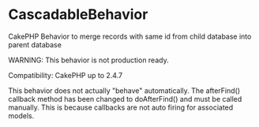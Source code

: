 CascadableBehavior
==================

CakePHP Behavior to merge records with same id from child database into parent database

WARNING: This behavior is not production ready.

Compatibility: CakePHP up to 2.4.7

This behavior does not actually "behave" automatically. The afterFind() callback method has been changed to doAfterFind() and must be called manually. This is because callbacks are not auto firing for associated models.
